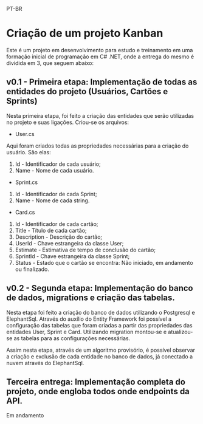 PT-BR

# **Criação de um projeto Kanban**

Este é um projeto em desenvolvimento para estudo e treinamento em uma formação inicial de programação em C# .NET, onde a entrega do mesmo é dividida em 3, que seguem abaixo:

## v0.1 - Primeira etapa: Implementação de todas as entidades do projeto (Usuários, Cartões e Sprints)

Nesta primeira etapa, foi feito a criação das entidades que serão utilizadas no projeto e suas ligações.
Criou-se os arquivos: 

- User.cs

Aqui foram criados todas as propriedades necessárias para a criação do usuário. São elas:

1. Id - Identificador de cada usuário;
2. Name - Nome de cada usuário.

- Sprint.cs

1. Id - Identificador de cada Sprint;
2. Name - Nome de cada string.

- Card.cs

1. Id - Identificador de cada cartão;
2. Title - Título de cada cartão;
3. Description - Descrição do cartão;
4. UserId - Chave estrangeira da classe User;
5. Estimate - Estimativa de tempo de conclusão do cartão;
6. SprintId - Chave estrangeira da classe Sprint;
7. Status - Estado que o cartão se encontra: Não iniciado, em andamento ou finalizado.

## v0.2 - Segunda etapa: Implementação do banco de dados, migrations e criação das tabelas.

Nesta etapa foi feito a criação do banco de dados utilizando o Postgresql e ElephantSql. Através do auxílio do Entity Framework foi possível a configuração das tabelas que foram criadas a partir das propriedades das entidades User, Sprint e Card. Utilizando migration montou-se e atualizou-se as tabelas para as configurações necessárias.

Assim nesta etapa, através de um algoritmo provisório, é possível observar a criação e exclusão de cada entidade no banco de dados, já conectado a nuvem através do ElephantSql.

## Terceira entrega: Implementação completa do projeto, onde engloba todos onde endpoints da API.

Em andamento
